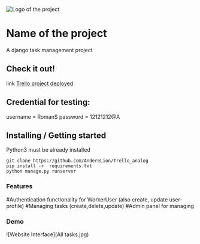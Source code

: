 ![Logo of the project](https://raw.githubusercontent.com/jehna/readme-best-practices/master/sample-logo.png)

# Name of the project

A django task management project

## Check it out!

link
[Trello project deployed ](https://trello-5wky.onrender.com)

## Credential for testing:

username = RomanS
password = 12121212@A

## Installing / Getting started

Python3 must be already installed

```shell
git clone https://github.com/AndereLion/Trello_analog
pip install -r  requirements.txt
python manage.py runserver
```

### Features

#Authentication functionality for WorkerUser (also create, update user-profile)
#Managing tasks (create,delete,update)
#Admin panel for managing

### Demo

![Website Interface](All tasks.jpg)
